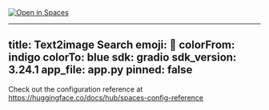 <a src="https://img.shields.io/badge/%F0%9F%A4%97-Open%20in%20Spaces-blue" href="https://huggingface.co/spaces/youplala/text2image-search">
    <img src="https://img.shields.io/badge/%F0%9F%A4%97-Open%20in%20Spaces-blue" alt="Open in Spaces">
</a>


---
title: Text2image Search
emoji: 🐠
colorFrom: indigo
colorTo: blue
sdk: gradio
sdk_version: 3.24.1
app_file: app.py
pinned: false
---

Check out the configuration reference at https://huggingface.co/docs/hub/spaces-config-reference
